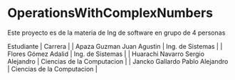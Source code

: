 # OperationsWithComplexNumbers
Este proyecto es de la materia de Ing de software en grupo de 4 personas

Estudiante | Carrera |
| Apaza Guzman Juan Agustin | Ing. de Sistemas | 
| Flores Gómez Adalid | Ing. de Sistemas |
| Huarachi Navarro Sergio Alejandro | Ciencias de la Computacion |
| Jancko Gallardo Pablo Alejandro | Ciencias de la Computacion |
